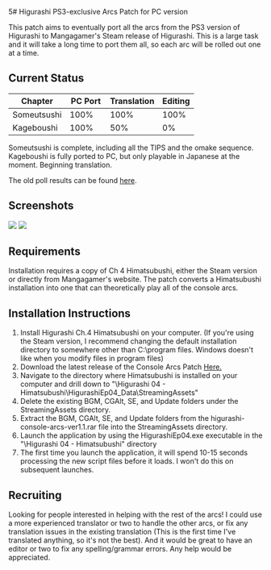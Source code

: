 5# Higurashi PS3-exclusive Arcs Patch for PC version

This patch aims to eventually port all the arcs from the PS3 version of Higurashi to Mangagamer's Steam release of Higurashi.  This is a large task and it will take a long time to port them all, so each arc will be rolled out one at a time.

## Current Status

| Chapter     | PC Port  | Translation | Editing |
| ----------- | -------- | ----------- | ------- |
| Someutsushi | 100%     | 100%        | 100%    | 
| Kageboushi  | 100%     |  50%        |   0%    | 

Someutsushi is complete, including all the TIPS and the omake sequence.  Kageboushi is fully ported to PC, but only playable in Japanese at the moment.  Beginning translation.

The old poll results can be found [here](https://strawpoll.com/ee8gge6).

## Screenshots

![](http://i.imgur.com/MsEMBNc.png)
![](http://i.imgur.com/i0WWQ8C.png)

## Requirements
Installation requires a copy of Ch 4 Himatsubushi, either the Steam version or directly from Mangagamer's website.  The patch converts a Himatsubushi installation into one that can theoretically play all of the console arcs.

## Installation Instructions
1. Install Higurashi Ch.4 Himatsubushi on your computer.  (If you're using the Steam version, I recommend changing the default installation directory to somewhere other than C:\program files. Windows doesn't like when you modify files in program files)
2. Download the latest release of the Console Arcs Patch [Here.](https://github.com/07th-mod/higurashi-console-arcs/releases/latest)
3. Navigate to the directory where Himatsubushi is installed on your computer and drill down to "\Higurashi 04 - Himatsubushi\HigurashiEp04_Data\StreamingAssets"
4. Delete the existing BGM, CGAlt, SE, and Update folders under the StreamingAssets directory.
5. Extract the BGM, CGAlt, SE, and Update folders from the higurashi-console-arcs-ver1.1.rar file into the StreamingAssets directory.
6. Launch the application by using the HigurashiEp04.exe executable in the "\Higurashi 04 - Himatsubushi" directory
7. The first time you launch the application, it will spend 10-15 seconds processing the new script files before it loads.  I won't do this on subsequent launches.

## Recruiting

Looking for people interested in helping with the rest of the arcs!  I could use a more experienced translator or two to handle the other arcs, or fix any translation issues in the existing translation (This is the first time I've translated anything, so it's not the best). And it would be great to have an editor or two to fix any spelling/grammar errors.  Any help would be appreciated.
